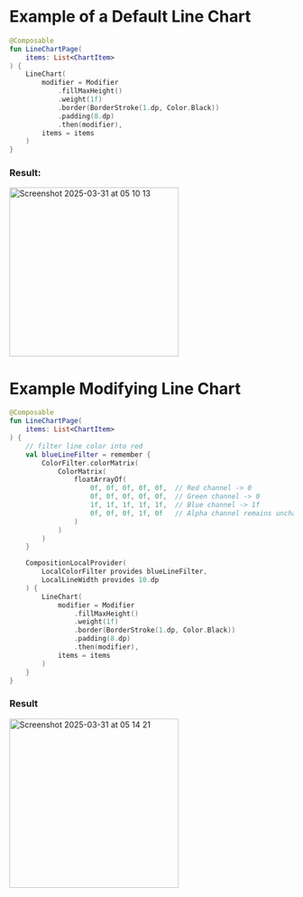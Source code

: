 # Example of a Default Line Chart
``` kotlin
@Composable
fun LineChartPage(
    items: List<ChartItem>
) {
    LineChart(
        modifier = Modifier
            .fillMaxHeight()
            .weight(1f)
            .border(BorderStroke(1.dp, Color.Black))
            .padding(8.dp)
            .then(modifier),
        items = items
    )
}
```
### Result:
<img width="300" alt="Screenshot 2025-03-31 at 05 10 13" src="https://github.com/user-attachments/assets/152d1e3f-3815-4e43-af53-f2c6a2047d30" />

# Example Modifying Line Chart
``` kotlin
@Composable
fun LineChartPage(
    items: List<ChartItem>
) {
    // filter line color into red
    val blueLineFilter = remember {
        ColorFilter.colorMatrix(
            ColorMatrix(
                floatArrayOf(
                    0f, 0f, 0f, 0f, 0f,  // Red channel -> 0
                    0f, 0f, 0f, 0f, 0f,  // Green channel -> 0
                    1f, 1f, 1f, 1f, 1f,  // Blue channel -> 1f
                    0f, 0f, 0f, 1f, 0f   // Alpha channel remains unchanged
                )
            )
        )
    }

    CompositionLocalProvider(
        LocalColorFilter provides blueLineFilter,
        LocalLineWidth provides 10.dp
    ) {
        LineChart(
            modifier = Modifier
                .fillMaxHeight()
                .weight(1f)
                .border(BorderStroke(1.dp, Color.Black))
                .padding(8.dp)
                .then(modifier),
            items = items
        )
    }
}
```

### Result
<img width="300" alt="Screenshot 2025-03-31 at 05 14 21" src="https://github.com/user-attachments/assets/c088d1a1-f268-4dd2-9169-6a52304f8df1" />
